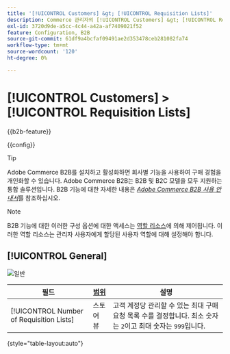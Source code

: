 ```yaml
---
title: '[!UICONTROL Customers] &gt; [!UICONTROL Requisition Lists]'
description: Commerce 관리자의 [!UICONTROL Customers] &gt; [!UICONTROL Requisition Lists] 페이지에서 구성 설정을 검토하십시오.
exl-id: 3720d9de-a5cc-4c44-a42a-af7409021f52
feature: Configuration, B2B
source-git-commit: 61df9a4bcfaf09491ae2d353478ceb281082fa74
workflow-type: tm+mt
source-wordcount: '120'
ht-degree: 0%

---
```


# [!UICONTROL Customers] > [!UICONTROL Requisition Lists]

{{b2b-feature}}

{{config}}

>[!TIP]
>
>Adobe Commerce B2B를 설치하고 활성화하면 회사별 기능을 사용하여 구매 경험을 개인화할 수 있습니다. Adobe Commerce B2B는 B2B 및 B2C 모델을 모두 지원하는 통합 솔루션입니다. B2B 기능에 대한 자세한 내용은 [_Adobe Commerce B2B 사용 안내서_](https://experienceleague.adobe.com/docs/commerce-admin/b2b/introduction.html)를 참조하십시오.

>[!NOTE]
>
>B2B 기능에 대한 이러한 구성 옵션에 대한 액세스는 [역할 리소스](../../systems/permissions-user-roles.md#role-resources)에 의해 제어됩니다. 이러한 역할 리소스는 관리자 사용자에게 할당된 사용자 역할에 대해 설정해야 합니다.

## [!UICONTROL General]

![일반](./assets/requisition-lists-general.png)<!-- zoom -->

<!-- General](https://docs.magento.com/user-guide/stores/b2b-configure-requisition-lists.html) -->

| 필드 | [범위](../../getting-started/websites-stores-views.md#scope-settings) | 설명 |
|--- |--- |--- |
| [!UICONTROL Number of Requisition Lists] | 스토어 뷰 | 고객 계정당 관리할 수 있는 최대 구매요청 목록 수를 결정합니다. 최소 숫자는 `2`이고 최대 숫자는 `999`입니다. |

{style="table-layout:auto"}
